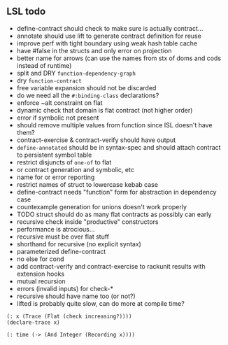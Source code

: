 ## LSL todo

* define-contract should check to make sure is actually contract...
* annotate should use lift to generate contract definition for reuse
* improve perf with tight boundary using weak hash table cache
* have #false in the structs and only error on projection
* better name for arrows (can use the names from stx of doms and cods instead of runtime)
* split and DRY `function-dependency-graph`
* dry `function-contract`
* free variable expansion should not be discarded
* do we need all the `#:binding-class` declarations?
* enforce ~alt constraint on flat
* dynamic check that domain is flat contract (not higher order)
* error if symbolic not present
* should remove multiple values from function since ISL doesn't have them?
* contract-exercise & contract-verify should have output
* `define-annotated` should be in syntax-spec and should attach contract to persistent symbol table
* restrict disjuncts of `one-of` to flat
* or contract generation and symbolic, etc
* name for or error reporting
* restrict names of struct to lowercase kebab case
* define-contract needs "function" form for abstraction in dependency case
* countexample generation for unions doesn't work properly
* TODO struct should do as many flat contracts as possibly can early
* recursive check inside "productive" constructors
* performance is atrocious...
* recursive must be over flat stuff
* shorthand for recursive (no explicit syntax)
* parameterized define-contract
* no else for cond
* add contract-verify and contract-exercise to rackunit results with extension hooks
* mutual recursion
* errors (invalid inputs) for check-*
* recursive should have name too (or not?)
* lifted is probably quite slow, can do more at compile time?

```
(: x (Trace (Flat (check increasing?))))
(declare-trace x)

(: time (-> (And Integer (Recording x))))
```
